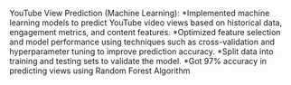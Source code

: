 YouTube View Prediction (Machine Learning):
*Implemented machine learning models to predict YouTube video views based on historical data, engagement metrics, and content features.
*Optimized feature selection and model performance using techniques such as cross-validation and hyperparameter tuning to improve prediction accuracy. 
*Split data into training and testing sets to validate the model.
*Got 97% accuracy in predicting views using Random Forest Algorithm
